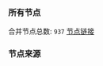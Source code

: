 ### 所有节点
合并节点总数: `937`
[节点链接](https://raw.githubusercontent.com/rzhy1/11/master/sub/sub_merge_base64.txt)

### 节点来源